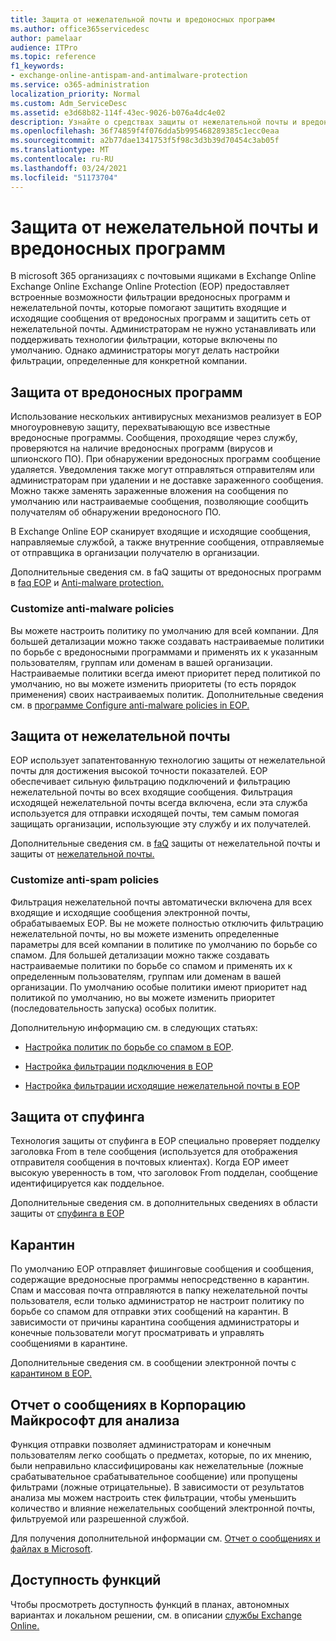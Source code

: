 ```yaml
---
title: Защита от нежелательной почты и вредоносных программ
ms.author: office365servicedesc
author: pamelaar
audience: ITPro
ms.topic: reference
f1_keywords:
- exchange-online-antispam-and-antimalware-protection
ms.service: o365-administration
localization_priority: Normal
ms.custom: Adm_ServiceDesc
ms.assetid: e3d68b82-114f-43ec-9026-b076a4dc4e02
description: Узнайте о средствах защиты от нежелательной почты и вредоносных программ, доступных в организациях Microsoft 365 с почтовыми ящиками Exchange Online.
ms.openlocfilehash: 36f74859f4f076dda5b995468289385c1ecc0eaa
ms.sourcegitcommit: a2b77dae1341753f5f98c3d3b39d70454c3ab05f
ms.translationtype: MT
ms.contentlocale: ru-RU
ms.lasthandoff: 03/24/2021
ms.locfileid: "51173704"
---
```

# <a name="anti-spam-and-anti-malware-protection"></a>Защита от нежелательной почты и вредоносных программ

В microsoft 365 организациях с почтовыми ящиками в Exchange Online Exchange Online Exchange Online Protection (EOP) предоставляет встроенные возможности фильтрации вредоносных программ и нежелательной почты, которые помогают защитить входящие и исходящие сообщения от вредоносных программ и защитить сеть от нежелательной почты. Администраторам не нужно устанавливать или поддерживать технологии фильтрации, которые включены по умолчанию. Однако администраторы могут делать настройки фильтрации, определенные для конкретной компании.

## <a name="anti-malware-protection"></a>Защита от вредоносных программ

Использование нескольких антивирусных механизмов реализует в EOP многоуровневую защиту, перехватывающую все известные вредоносные программы. Сообщения, проходящие через службу, проверяются на наличие вредоносных программ (вирусов и шпионского ПО). При обнаружении вредоносных программ сообщение удаляется. Уведомления также могут отправляться отправителям или администраторам при удалении и не доставке зараженного сообщения. Можно также заменять зараженные вложения на сообщения по умолчанию или настраиваемые сообщения, позволяющие сообщить получателям об обнаружении вредоносного ПО.

В Exchange Online EOP сканирует входящие и исходящие сообщения, направляемые службой, а также внутренние сообщения, отправляемые от отправщика в организации получателю в организации.

Дополнительные сведения см. в faQ защиты от вредоносных программ в [faq EOP](/microsoft-365/security/office-365-security/anti-malware-protection) и [Anti-malware protection.](/microsoft-365/security/office-365-security/anti-malware-protection-faq-eop)

### <a name="customize-anti-malware-policies"></a>Customize anti-malware policies

Вы можете настроить политику по умолчанию для всей компании. Для большей детализации можно также создавать настраиваемые политики по борьбе с вредоносными программами и применять их к указанным пользователям, группам или доменам в вашей организации. Настраиваемые политики всегда имеют приоритет перед политикой по умолчанию, но вы можете изменить приоритеты (то есть порядок применения) своих настраиваемых политик. Дополнительные сведения см. в [программе Configure anti-malware policies in EOP.](/microsoft-365/security/office-365-security/configure-anti-malware-policies)

## <a name="anti-spam-protection"></a>Защита от нежелательной почты

EOP использует запатентованную технологию защиты от нежелательной почты для достижения высокой точности показателей. EOP обеспечивает сильную фильтрацию подключений и фильтрацию нежелательной почты во всех входящие сообщения. Фильтрация исходящей нежелательной почты всегда включена, если эта служба используется для отправки исходящей почты, тем самым помогая защищать организации, использующие эту службу и их получателей.

Дополнительные сведения см. в [faQ](/microsoft-365/security/office-365-security/anti-spam-protection) защиты от нежелательной почты и защиты от [нежелательной почты.](/microsoft-365/security/office-365-security/anti-spam-protection-faq)

### <a name="customize-anti-spam-policies"></a>Customize anti-spam policies

Фильтрация нежелательной почты автоматически включена для всех входящие и исходящие сообщения электронной почты, обрабатываемых EOP. Вы не можете полностью отключить фильтрацию нежелательной почты, но вы можете изменить определенные параметры для всей компании в политике по умолчанию по борьбе со спамом. Для большей детализации можно также создавать настраиваемые политики по борьбе со спамом и применять их к определенным пользователям, группам или доменам в вашей организации. По умолчанию особые политики имеют приоритет над политикой по умолчанию, но вы можете изменить приоритет (последовательность запуска) особых политик.

Дополнительную информацию см. в следующих статьях:

- [Настройка политик по борьбе со спамом в EOP](/microsoft-365/security/office-365-security/configure-your-spam-filter-policies).

- [Настройка фильтрации подключения в EOP](/microsoft-365/security/office-365-security/configure-the-connection-filter-policy)

- [Настройка фильтрации исходящие нежелательной почты в EOP](/microsoft-365/security/office-365-security/configure-the-outbound-spam-policy)

## <a name="anti-spoofing-protection"></a>Защита от спуфинга

Технология защиты от спуфинга в EOP специально проверяет подделку заголовка From в теле сообщения (используется для отображения отправителя сообщения в почтовых клиентах). Когда EOP имеет высокую уверенность в том, что заголовок From подделан, сообщение идентифицируется как поддельное.

Дополнительные сведения см. в дополнительных сведениях в области защиты от [спуфинга в EOP](/microsoft-365/security/office-365-security/anti-spoofing-protection)

## <a name="quarantine"></a>Карантин

По умолчанию EOP отправляет фишинговые сообщения и сообщения, содержащие вредоносные программы непосредственно в карантин. Спам и массовая почта отправляются в папку нежелательной почты пользователя, если только администратор не настроит политику по борьбе со спамом для отправки этих сообщений на карантин. В зависимости от причины карантина сообщения администраторы и конечные пользователи могут просматривать и управлять сообщениями в карантине.

Дополнительные сведения см. в сообщении электронной почты с [карантином в EOP.](/microsoft-365/security/office-365-security/quarantine-email-messages)

## <a name="report-messages-to-microsoft-for-analysis"></a>Отчет о сообщениях в Корпорацию Майкрософт для анализа

Функция отправки позволяет администраторам и конечным пользователям легко сообщать о предметах, которые, по их мнению, были неправильно классифицированы как нежелательные (ложные срабатывательное срабатывательное сообщение) или пропущены фильтрами (ложные отрицательные). В зависимости от результатов анализа мы можем настроить стек фильтрации, чтобы уменьшить количество и влияние нежелательных сообщений электронной почты, фильтруемой или разрешенной службой.

Для получения дополнительной информации см. [Отчет о сообщениях и файлах в Microsoft](/microsoft-365/security/office-365-security/report-junk-email-messages-to-microsoft).

## <a name="feature-availability"></a>Доступность функций

Чтобы просмотреть доступность функций в планах, автономных вариантах и локальном решении, см. в описании [службы Exchange Online.](exchange-online-service-description.md)